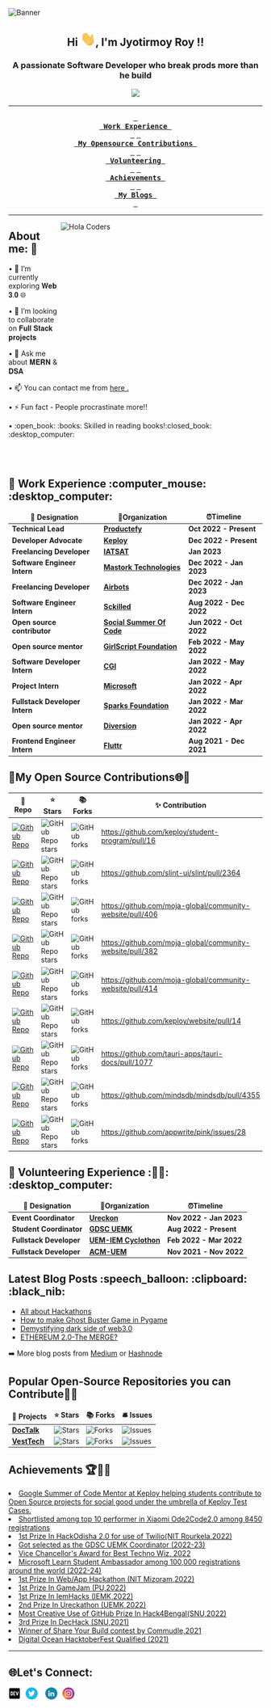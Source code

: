 ![Banner](https://user-images.githubusercontent.com/78967360/158324969-32ed223d-7156-48b7-b04c-5382bb5496d3.png)

<h2  align="center">Hi <img src="https://github.com/ItsRoy69/ItsRoy69/blob/main/Hi.gif" width="30">, I'm Jyotirmoy Roy !!</h2>
<h3  align="center">A passionate Software Developer who break prods more than he build</h3>
<p align="center"><img src="https://readme-typing-svg.herokuapp.com/?font=Mitr&color=FAFF00&size=20&center=true&vCenter=true&lines=Hi%2C+Nice+to+meet+you+!!;I+am+learning+to+code+...;Interested+in+𝐅𝐮𝐥𝐥-𝐒𝐭𝐚𝐜𝐤+Development+...;Be+Consistent.+Have+a+good+day+!!"></p>

<div align="center">

---

**[<kbd> <br> Work Experience <br> </kbd>](#work-experience)**
**[<kbd> <br> My Opensource Contributions <br> </kbd>](#my-opensource)**
**[<kbd> <br> Volunteering <br> </kbd>](#volunteering-experience)** 
**[<kbd> <br> Achievements <br> </kbd>](#my-achievements)**
**[<kbd> <br> My Blogs <br> </kbd>](#my-blogs)**

---

</div>

<img align="right" src="https://user-images.githubusercontent.com/78967360/170852240-49c451c2-5323-4d71-81fe-9a0c6bd6a23a.gif" alt="Hola Coders" width="400" height="300"/> 

<h2 align="left"> About me: 🤔</h2>
• 🌱 I’m currently exploring 𝐖𝐞𝐛 𝟑.𝟎 🌐</p>
• 👯 I’m looking to collaborate on 𝐅𝐮𝐥𝐥 𝐒𝐭𝐚𝐜𝐤 𝐩𝐫𝐨𝐣𝐞𝐜𝐭𝐬 </p>
• 💬 Ask me about 𝐌𝐄𝐑𝐍 & 𝐃𝐒𝐀 </p>
• 📫 You can contact me from <a href="https://mail.google.com/mail/?view=cm&fs=1&tf=1&to=jyotirmoyroy649@gmail.com">here .</p></a>
• ⚡ Fun fact - People procrastinate more!!</p>
• :open_book: :books: Skilled in reading books!:closed_book: :desktop_computer:</p>


 <br>
 <br>
  
 
 <h2 align="left" id = "work-experience">🚀 Work Experience :computer_mouse: :desktop_computer: </h2> 

<table>
  <thead align="center">
    <tr border: none;>
      <td><b> 💼 Designation </b></td> 
      <td><b> 🏢Organization </b></td> 
      <td><b> ⏰Timeline  </b></td> 
      </tr>
  </thead>
  <tbody> 
    <tr>
      <td> <b>Technical Lead</b> </td>
      <td><a href="https://productefy.com/"/><b>Productefy</b></a></td>
      <td> <b>Oct 2022 - Present </b> </td>
   </tr>
   <tr>
      <td> <b>Developer Advocate</b> </td>
      <td><a href="https://keploy.io/"/><b>Keploy</b></a></td>
      <td> <b>Dec 2022 - Present </b> </td>
   </tr>
   <tr>
      <td> <b>Freelancing Developer</b> </td>
      <td><a href="https://iatsat.in/"/><b>IATSAT</b></a></td>
      <td> <b>Jan 2023</b> </td>
   </tr>    
   <tr>
      <td> <b>Software Engineer Intern</b> </td>
      <td><a href="https://mastorktechnologies.com/"/><b>Mastork Technologies</b></a></td>
      <td> <b>Dec 2022 - Jan 2023 </b> </td>
   </tr>
   <tr>
      <td> <b>Freelancing Developer</b> </td>
      <td><a href="https://airbots.co.in/"/><b>Airbots</b></a></td>
      <td> <b>Dec 2022 - Jan 2023 </b> </td>
   </tr>
   <tr>
      <td> <b>Software Engineer Intern</b> </td>
      <td><a href="https://sckilled.com/"/><b>Sckilled</b></a></td>
      <td> <b>Aug 2022 - Dec 2022 </b> </td>
   </tr>
   <tr>
      <td> <b>Open source contributor</b> </td>
      <td><a href="https://ssoc.getsocialnow.co/"/><b>Social Summer Of Code</b></a></td>
      <td> <b>Jun 2022 - Oct 2022 </b> </td>
   </tr>
    
<tr>
      <td> <b> Open source mentor </b> </td>
      <td><a href="https://drive.google.com/file/d/1pOnrcZdK3xGWoqT3_KEPXhtv6NkfdNeC/view?usp=sharing"/><b>GirlScript Foundation</b></a></td>
      <td> <b> Feb 2022 - May 2022  </b> </td>
   </tr>
   <tr>
      <td> <b>Software Developer Intern</b> </td>
      <td><a href="https://cgiconnects.com/"/><b>CGI</b></a></td>
      <td> <b>Jan 2022 - May 2022 </b> </td>
   </tr>  
   <tr>
      <td> <b> Project Intern </b> </td>
      <td><a href="https://drive.google.com/file/d/1YFvHkbGwB2QxDNDXMSCSUkY1K8VWoUqI/view?usp=sharing"/><b>Microsoft</b></a></td>
      <td> <b> Jan 2022 - Apr 2022  </b> </td>
   </tr>
   <tr>
      <td> <b> Fullstack Developer Intern </b> </td>
      <td><a href="https://www.thesparksfoundationsingapore.org"/><b>Sparks Foundation</b></a></td>
      <td> <b> Jan 2022 - Mar 2022  </b> </td>
   </tr>   
    
   <tr>
      <td> <b> Open source mentor </b> </td>
      <td><a href="https://drive.google.com/file/d/1nFIWSLEh3YGAIfkkogBC0xoaPdWuezxy/view?usp=sharing"/><b>Diversion</b></a></td>
      <td> <b> Jan 2022 - Apr 2022  </b> </td>
   </tr>
   <tr>
      <td> <b> Frontend Engineer Intern </b> </td>
      <td><a href="https://flutrr.com/"/><b>Fluttr</b></a></td>
      <td> <b> Aug 2021 - Dec 2021  </b> </td>
   </tr> 
   </tbody>	 
</table>


 <h2 align="left" id = "my-opensource"> 🤝My Open Source Contributions🌐💙 </h2>

| 🎁 Repo | ⭐ Stars | 📚 Forks | ✨ Contribution |
| --- | --- | --- | --- |
| [![Github Repo](https://img.shields.io/badge/keploy-student--program-blue?style=flat-square)](https://github.com/keploy/student-program) | ![GitHub Repo stars](https://img.shields.io/github/stars/keploy/keploy?style=flat-square) | ![GitHub forks](https://img.shields.io/github/forks/keploy/keploy?style=flat-square) | <https://github.com/keploy/student-program/pull/16> |
| [![Github Repo](https://img.shields.io/badge/slint--ui-slint-blue?style=flat-square)](https://github.com/slint-ui/slint) | ![GitHub Repo stars](https://img.shields.io/github/stars/slint-ui/slint?style=flat-square) | ![GitHub forks](https://img.shields.io/github/forks/slint-ui/slint?style=flat-square) | <https://github.com/slint-ui/slint/pull/2364> |
| [![Github Repo](https://img.shields.io/badge/moja--global-community--website-blue?style=flat-square)](https://github.com/moja-global/community-website) | ![GitHub Repo stars](https://img.shields.io/github/stars/moja-global/community-website?style=flat-square) | ![GitHub forks](https://img.shields.io/github/forks/moja-global/community-website?style=flat-square) | <https://github.com/moja-global/community-website/pull/406> |
| [![Github Repo](https://img.shields.io/badge/moja--global-community--website-blue?style=flat-square)](https://github.com/moja-global/community-website) | ![GitHub Repo stars](https://img.shields.io/github/stars/moja-global/community-website?style=flat-square) | ![GitHub forks](https://img.shields.io/github/forks/moja-global/community-website?style=flat-square) | <https://github.com/moja-global/community-website/pull/382> |
| [![Github Repo](https://img.shields.io/badge/moja--global-community--website-blue?style=flat-square)](https://github.com/moja-global/community-website) | ![GitHub Repo stars](https://img.shields.io/github/stars/moja-global/community-website?style=flat-square) | ![GitHub forks](https://img.shields.io/github/forks/moja-global/community-website?style=flat-square) | <https://github.com/moja-global/community-website/pull/414> |
| [![Github Repo](https://img.shields.io/badge/keploy-website-blue?style=flat-square)](https://github.com/keploy/website) | ![GitHub Repo stars](https://img.shields.io/github/stars/keploy/keploy?style=flat-square) | ![GitHub forks](https://img.shields.io/github/forks/keploy/keploy?style=flat-square) | <https://github.com/keploy/website/pull/14> |
| [![Github Repo](https://img.shields.io/badge/tauri--apps-tauri--docs-blue?style=flat-square)](https://github.com/tauri-apps/tauri-docs) | ![GitHub Repo stars](https://img.shields.io/github/stars/tauri-apps/tauri-docs?style=flat-square) | ![GitHub forks](https://img.shields.io/github/forks/tauri-apps/tauri-docs?style=flat-square) | <https://github.com/tauri-apps/tauri-docs/pull/1077> |
| [![Github Repo](https://img.shields.io/badge/mindsdb-mindsdb-blue?style=flat-square)](https://github.com/mindsdb/mindsdb) | ![GitHub Repo stars](https://img.shields.io/github/stars/mindsdb/mindsdb?style=flat-square) | ![GitHub forks](https://img.shields.io/github/forks/mindsdb/mindsdb?style=flat-square) | <https://github.com/mindsdb/mindsdb/pull/4355> |
| [![Github Repo](https://img.shields.io/badge/appwrite-pink-blue?style=flat-square)](https://github.com/appwrite/pink) | ![GitHub Repo stars](https://img.shields.io/github/stars/appwrite/pink?style=flat-square) | ![GitHub forks](https://img.shields.io/github/forks/appwrite/pink?style=flat-square) | <https://github.com/appwrite/pink/issues/28> |



 <h2 align="left" id="volunteering-experience">🏃 Volunteering Experience :🙋‍♂️: :desktop_computer: </h2> 

<table>
  <thead align="center">
    <tr border: none;>
      <td><b> 💼 Designation </b></td> 
      <td><b> 🏢Organization </b></td> 
      <td><b> ⏰Timeline  </b></td> 
      </tr>
  </thead>
  <tbody> 
    <tr>
      <td> <b>Event Coordinator</b> </td>
      <td><a href="https://gdsc.community.dev/university-of-engineering-management-kolkata/"/><b>Ureckon</b></a></td>
      <td> <b>Nov 2022 - Jan 2023 </b> </td>
   </tr> 
    <tr>
      <td> <b>Student Coordinator</b> </td>
      <td><a href="https://gdsc.community.dev/university-of-engineering-management-kolkata/"/><b>GDSC UEMK</b></a></td>
      <td> <b>Aug 2022 - Present </b> </td>
   </tr>  
   <tr>
      <td> <b>Fullstack Developer</b> </td>
      <td><a href="https://uemcyclothon.uem.edu.in/"/><b>UEM-IEM Cyclothon</b></a></td>
      <td> <b>Feb 2022 - Mar 2022 </b> </td>
   </tr>
    <tr>
      <td> <b> Fullstack Developer </b> </td>
      <td><a href="https://www.com/"/><b>ACM-UEM</b></a></td>
      <td> <b> Nov 2021 - Nov 2022  </b> </td>
   </tr>
   
  </tbody>	 
</table>


 
  <h2 align="left" id="my-blogs"> Latest Blog Posts :speech_balloon: :clipboard: :black_nib: </h2>
  <ul>
    <li><a href="https://medium.com/@ItsRoy69/all-about-hackathons-67260c45394d" />All about Hackathons</a></li>
    <li><a href="https://itsroy69-blogs.hashnode.dev/how-to-make-ghost-buster-game-in-pygame" />How to make Ghost Buster Game in Pygame</a></li>
    <li><a href="https://medium.com/@ItsRoy69/demystifying-dark-side-of-web3-0-45dc542bdff1" />Demystifying dark side of web3.0</a></li>
    <li><a href="https://medium.com/@ItsRoy69/ethereum-2-0-2a7c09f75ef5" />ETHEREUM 2.0-The MERGE?</a></li>

  </ul>
<p>➡️ More blog posts from <a href="https://medium.com/@ItsRoy69">Medium</a> or <a href="https://hashnode.com/@ItsRoy69">Hashnode</a></p>



 ## Popular Open-Source Repositories you can Contribute🔺👑
<table>
  <thead align="center">
    <tr border: none;>
      <td><b>🎁 Projects</b></td>
      <td><b>⭐ Stars</b></td>
      <td><b>📚 Forks</b></td>
	 <td><b>🛎 Issues</b></td>
    </tr>
  </thead>
  <tbody>
      <tr>
	    <td><a href="https://github.com/ItsRoy69/DocTalk"><b>DocTalk</b></a></td>
            <td><img alt="Stars" src="https://img.shields.io/github/stars/ItsRoy69/DocTalk?style=flat-round&labelColor=343b41"/></td>
            <td><img alt="Forks" src="https://img.shields.io/github/forks/ItsRoy69/DocTalk?style=flat-round&labelColor=343b41"/></td>
            <td><img alt="Issues" src="https://img.shields.io/github/issues/ItsRoy69/DocTalk?style=flat-round&labelColor=343b41"/></td>    
      </tr>	
      <tr>
            <td><a href="https://github.com/ItsRoy69/VestTech"><b>VestTech</b></a></td>
            <td><img alt="Stars" src="https://img.shields.io/github/stars/ItsRoy69/VestTech?style=flat-round&labelColor=343b41"/></td>
            <td><img alt="Forks" src="https://img.shields.io/github/forks/ItsRoy69/VestTech?style=flat-round&labelColor=343b41"/></td>
            <td><img alt="Issues" src="https://img.shields.io/github/issues/ItsRoy69/VestTech?style=flat-round&labelColor=343b41"/></td>
     </tr> 
  </tbody>	 
</table>


 
<h2 align="left" id="my-achievements">Achievements 🏆🏅🎉</h2> 
  <li><a href="https://summerofcode.withgoogle.com/programs/2023/organizations/keploy" /> Google Summer of Code Mentor at Keploy helping students contribute to Open Source projects for social good under the umbrella of Keploy Test Cases. </a></li>
  <li><a href="https://drive.google.com/file/d/1kntEjFIKdOzNHuoR8KGUEo9Vbs6VITtN/view?usp=share_link" /> Shortlisted among top 10 performer in Xiaomi Ode2Code2.0 among 8450 registrations </a></li>
  <li><a href="https://drive.google.com/file/d/1tgtS33S-BOGy5rFfWgYGitk87FjvG5iu/view?usp=sharing" /> 1st Prize In HackOdisha 2.0 for use of Twilio(NIT Rourkela,2022)</a></li>
  <li><a href="https://drive.google.com/file/d/1tgtS33S-BOGy5rFfWgYGitk87FjvG5iu/view?usp=sharing" /> Got selected as the GDSC UEMK Coordinator (2022-23)</a></li> 
  <li><a href="https://drive.google.com/file/d/1tgtS33S-BOGy5rFfWgYGitk87FjvG5iu/view?usp=sharing" /> Vice Chancellor's Award for Best Techno Wiz, 2022 </a></li> 
  <li><a href="https://drive.google.com/file/d/1tgtS33S-BOGy5rFfWgYGitk87FjvG5iu/view?usp=sharing" /> Microsoft Learn Student Ambassador among 100,000 registrations around the world (2022-24)</a></li> 
  <li><a href="https://drive.google.com/drive/folders/1vkEFjRrr7gpH5pbL_Bjq9HQ4Wyi2VZaV" /> 1st Prize In Web/App Hackathon (NIT Mizoram,2022)</a></li> 
  <li><a href="https://drive.google.com/drive/folders/1vkEFjRrr7gpH5pbL_Bjq9HQ4Wyi2VZaV" /> 1st Prize In GameJam (PU,2022)</a></li>
  <li><a href="https://drive.google.com/drive/folders/1vkEFjRrr7gpH5pbL_Bjq9HQ4Wyi2VZaV" /> 1st Prize In IemHacks (IEMK,2022)</a></li>
  <li><a href="https://drive.google.com/drive/folders/1vkEFjRrr7gpH5pbL_Bjq9HQ4Wyi2VZaV" /> 2nd Prize In Ureckathon (UEMK,2022)</a></li>  
  <li><a href="https://devfolio.co/projects/doctalk-95b6" /> Most Creative Use of GitHub Prize In Hack4Bengal(SNU,2022)</a></li>
  <li><a href="https://drive.google.com/drive/folders/1vkEFjRrr7gpH5pbL_Bjq9HQ4Wyi2VZaV" /> 3rd Prize In DecHack (SNU,2021)</a></li> 
  <li><a href="https://twitter.com/commudle/status/1458088707882459141" />Winner of Share Your Build contest by Commudle,2021</a></li>
  <li><a href="https://dev.to/itsroy69/since-i-want-something-to-post--3ojn" />Digital Ocean HacktoberFest Qualified (2021)</a></li>
     
  </details>

 <hr>

<h2 align="left"> 🌐Let's Connect: </h2>
<p align="center">
<a href="https://dev.to/itsroy69"><img style="padding-right:10px" align="left" alt="db's DEV" width="24px" src="iconfinder_dev_1632517.png" /></a>
<a href="https://twitter.com/itsmeroy69"><img style="padding-right:10px" align="left" alt="db's Twitter" width="24px" src="iconfinder_twitter_circle_294709.png" /></a>
<a href="https://www.linkedin.com/in/jyotirmoyroy69/"><img style="padding-right:10px; padding-left:5px" align="left" alt="db's LinkedIn" width="24px" src="iconfinder_linkedin_circle_294706.png" align="center" /></a>
<a href="https://www.instagram.com/itsmeroy69/"><img style="padding-right:10px;" align="left" alt="db's Instagram" width="24px" src="iconfinder_instagram_1632517.png" /></a>
</p>

